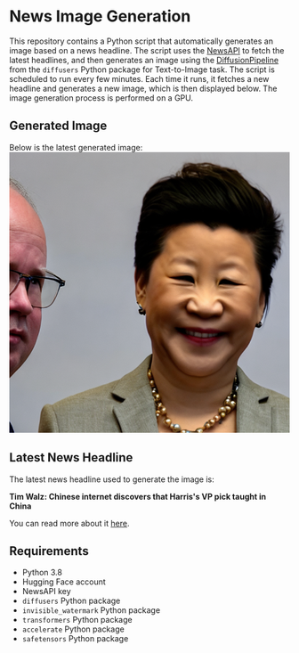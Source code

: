 # News Image Generation
This repository contains a Python script that automatically generates an image based on a news headline. The script uses the [NewsAPI](https://newsapi.org/) to fetch the latest headlines, and then generates an image using the [DiffusionPipeline](https://github.com/huggingface/diffusers) from the `diffusers` Python package for Text-to-Image task.
The script is scheduled to run every few minutes. Each time it runs, it fetches a new headline and generates a new image, which is then displayed below. The image generation process is performed on a GPU.

## Generated Image
Below is the latest generated image:
![Generated Image](image.png)

## Latest News Headline
The latest news headline used to generate the image is:

**Tim Walz: Chinese internet discovers that Harris's VP pick taught in China**

You can read more about it [here](https://news.google.com/rss/articles/CBMiWkFVX3lxTE9aWnhtS1Jld1dYVHUteUpxc2VDVExEQ0dteWkweHZzNjZBY2ZHbUc1WlJXYzFNblY4aG8wazFPNUc1TUttYUxfX3Y4N2lfa1lRaG5oMlY2UEoxZ9IBX0FVX3lxTE9hNDA3VFdRc3BnZ1hyTnRRRXNxblB4dWx6blpQTEF3Y2E4ZDFLRTkyaG9ka2xKcGE2ZnFVZDE5MmxocjVzUE43dk1BWElua0FuaFBmektfakNoVzhJSVZ3?oc=5).

## Requirements
- Python 3.8
- Hugging Face account
- NewsAPI key
- `diffusers` Python package
- `invisible_watermark` Python package
- `transformers` Python package
- `accelerate` Python package
- `safetensors` Python package
